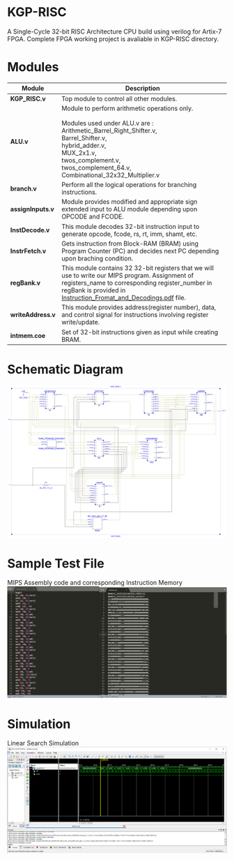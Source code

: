 # KGP-RISC
 A Single-Cycle 32-bit RISC Architecture CPU build using verilog for Artix-7 FPGA.
 Complete FPGA working project is avaliable in KGP-RISC directory.
# Modules
Module  | Description
------------- | -------------
**KGP_RISC.v**   | Top module to control all other modules.
**ALU.v**  | Module to perform arithmetic operations only. <br><br>Modules used under ALU.v are : <br>Arithmetic_Barrel_Right_Shifter.v, <br>Barrel_Shifter.v, <br>hybrid_adder.v, <br>MUX_2x1.v, <br>twos_complement.v, <br>twos_complement_64.v, <br>Combinational_32x32_Multiplier.v
**branch.v** | Perform all the logical operations for branching instructions.
**assignInputs.v** | Module provides modified and appropriate sign extended input to ALU module depending upon OPCODE and FCODE.
**InstDecode.v** | This module decodes 32-bit instruction input to generate opcode, fcode, rs, rt, imm, shamt, etc. 
**InstrFetch.v** | Gets instruction from Block-RAM (BRAM) using Program Counter (PC) and decides next PC depending upon braching condition.
**regBank.v** | This module contains 32 32-bit registers that we will use to write our MIPS program. Assignment of registers_name to corresponding register_number in regBank is provided in [Instruction_Fromat_and_Decodings.pdf](https://github.com/Anshul718/KGP-RISC/blob/master/Instruction_Format_and_Decodings_asgn10_Grp_47_17CS10005_17CS10007.pdf) file.
**writeAddress.v** | This module provides address(register number), data, and control signal for instructions involving register write/update.
**intmem.coe** | Set of 32-bit instructions given as input while creating BRAM.
# Schematic Diagram
![](https://github.com/Anshul718/KGP-RISC/blob/master/Schematic_Diagram.jpg)
# Sample Test File
MIPS Assembly code and corresponding Instruction Memory
![](https://github.com/Anshul718/KGP-RISC/blob/master/Sample_Code.png)
# Simulation
Linear Search Simulation
![](https://github.com/Anshul718/KGP-RISC/blob/master/Simulation.png)
